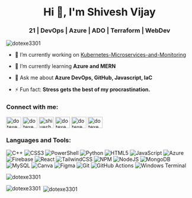 <h1 align="center">Hi 👋, I'm Shivesh Vijay</h1>
<h3 align="center">21 | DevOps | Azure | ADO | Terraform | WebDev</h3>

<p align="left"> <img src="https://komarev.com/ghpvc/?username=dotexe3301&label=Profile%20views&color=0e75b6&style=flat" alt="dotexe3301" /> </p>

- 🔭 I’m currently working on [Kubernetes-Microservices-and-Monitoring](https://github.com/dotexe3301/Kubernetes-Microservices-and-Monitoring)

- 🌱 I’m currently learning **Azure and MERN**

- 💬 Ask me about **Azure DevOps, GitHub, Javascript, IaC**

- ⚡ Fun fact: **Stress gets the best of my procrastination.**

<h3 align="left">Connect with me:</h3>
<p align="left">
<a href="https://dev.to/dotexe3301" target="blank"><img align="center" src="https://raw.githubusercontent.com/rahuldkjain/github-profile-readme-generator/master/src/images/icons/Social/devto.svg" alt="dotexe3301" height="30" width="40" /></a>
<a href="https://twitter.com/dotexe3301" target="blank"><img align="center" src="https://raw.githubusercontent.com/rahuldkjain/github-profile-readme-generator/master/src/images/icons/Social/twitter.svg" alt="dotexe3301" height="30" width="40" /></a>
<a href="https://linkedin.com/in/shiveshvijay" target="blank"><img align="center" src="https://raw.githubusercontent.com/rahuldkjain/github-profile-readme-generator/master/src/images/icons/Social/linked-in-alt.svg" alt="shiveshvijay" height="30" width="40" /></a>
<a href="https://www.hackerrank.com/dotexe3301" target="blank"><img align="center" src="https://raw.githubusercontent.com/rahuldkjain/github-profile-readme-generator/master/src/images/icons/Social/hackerrank.svg" alt="dotexe3301" height="30" width="40" /></a>
<a href="https://www.leetcode.com/dotexe3301" target="blank"><img align="center" src="https://raw.githubusercontent.com/rahuldkjain/github-profile-readme-generator/master/src/images/icons/Social/leet-code.svg" alt="dotexe3301" height="30" width="40" /></a>
<a href="https://auth.geeksforgeeks.org/user/dotexe3301" target="blank"><img align="center" src="https://raw.githubusercontent.com/rahuldkjain/github-profile-readme-generator/master/src/images/icons/Social/geeks-for-geeks.svg" alt="dotexe3301" height="30" width="40" /></a>
</p>

<h3 align="left">Languages and Tools:</h3>

![C++](https://img.shields.io/badge/c++-%2300599C.svg?style=for-the-badge&logo=c%2B%2B&logoColor=white) ![CSS3](https://img.shields.io/badge/css3-%231572B6.svg?style=for-the-badge&logo=css3&logoColor=white) ![PowerShell](https://img.shields.io/badge/PowerShell-%235391FE.svg?style=for-the-badge&logo=powershell&logoColor=white) ![Python](https://img.shields.io/badge/python-3670A0?style=for-the-badge&logo=python&logoColor=ffdd54) ![HTML5](https://img.shields.io/badge/html5-%23E34F26.svg?style=for-the-badge&logo=html5&logoColor=white) ![JavaScript](https://img.shields.io/badge/javascript-%23323330.svg?style=for-the-badge&logo=javascript&logoColor=%23F7DF1E) ![Azure](https://img.shields.io/badge/azure-%230072C6.svg?style=for-the-badge&logo=microsoftazure&logoColor=white) ![Firebase](https://img.shields.io/badge/firebase-%23039BE5.svg?style=for-the-badge&logo=firebase) ![React](https://img.shields.io/badge/react-%2320232a.svg?style=for-the-badge&logo=react&logoColor=%2361DAFB) ![TailwindCSS](https://img.shields.io/badge/tailwindcss-%2338B2AC.svg?style=for-the-badge&logo=tailwind-css&logoColor=white) ![NPM](https://img.shields.io/badge/NPM-%23CB3837.svg?style=for-the-badge&logo=npm&logoColor=white) ![NodeJS](https://img.shields.io/badge/node.js-6DA55F?style=for-the-badge&logo=node.js&logoColor=white) ![MongoDB](https://img.shields.io/badge/MongoDB-%234ea94b.svg?style=for-the-badge&logo=mongodb&logoColor=white) ![MySQL](https://img.shields.io/badge/mysql-4479A1.svg?style=for-the-badge&logo=mysql&logoColor=white) ![Canva](https://img.shields.io/badge/Canva-%2300C4CC.svg?style=for-the-badge&logo=Canva&logoColor=white) ![Figma](https://img.shields.io/badge/figma-%23F24E1E.svg?style=for-the-badge&logo=figma&logoColor=white) ![Git](https://img.shields.io/badge/git-%23F05033.svg?style=for-the-badge&logo=git&logoColor=white) ![GitHub Actions](https://img.shields.io/badge/github%20actions-%232671E5.svg?style=for-the-badge&logo=githubactions&logoColor=white) ![Windows Terminal](https://img.shields.io/badge/Windows%20Terminal-%234D4D4D.svg?style=for-the-badge&logo=windows-terminal&logoColor=white)

<p><img align="center" src="https://github-readme-streak-stats.herokuapp.com/?user=dotexe3301&" alt="dotexe3301" /></p>

<p><img align="left" src="https://github-readme-stats.vercel.app/api/top-langs?username=dotexe3301&show_icons=true&locale=en&layout=compact" alt="dotexe3301" /></p>

<p>&nbsp;<img align="center" src="https://github-readme-stats.vercel.app/api?username=dotexe3301&show_icons=true&locale=en" alt="dotexe3301" /></p>
